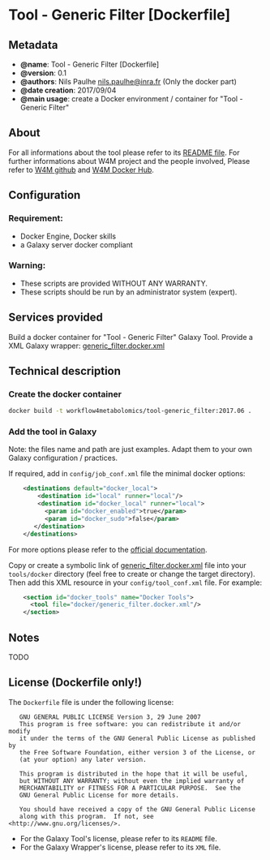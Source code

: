 Tool - Generic Filter [Dockerfile]
=======

Metadata
-----------

 * **@name**: Tool - Generic Filter [Dockerfile]
 * **@version**: 0.1
 * **@authors**: Nils Paulhe <nils.paulhe@inra.fr> (Only the docker part)
 * **@date creation**: 2017/09/04
 * **@main usage**: create a Docker environment / container for "Tool - Generic Filter"

 About
-----------
For all informations about the tool please refer to its [README file](README.txt). 
For further informations about W4M project and the people involved, Please refer to [W4M github](https://github.com/) and [W4M Docker Hub](https://hub.docker.com/r/workflow4metabolomics/). 
 
Configuration
-----------

### Requirement:
 * Docker Engine, Docker skills
 * a Galaxy server docker compliant

### Warning:
 * These scripts are provided WITHOUT ANY WARRANTY. 
 * These scripts should be run by an administrator system (expert).

Services provided
-----------
Build a docker container for "Tool - Generic Filter" Galaxy Tool.
Provide a XML Galaxy wrapper: [generic_filter.docker.xml](generic_filter.docker.xml)
 
Technical description
-----------

### Create the docker container

``` bash
docker build -t workflow4metabolomics/tool-generic_filter:2017.06 .
```

### Add the tool in Galaxy

Note: the files name and path are just examples. Adapt them to your own Galaxy configuration / practices.

If required, add in `config/job_conf.xml` file the minimal docker options:

``` xml
    <destinations default="docker_local">
        <destination id="local" runner="local"/>
        <destination id="docker_local" runner="local">
          <param id="docker_enabled">true</param>
          <param id="docker_sudo">false</param>
       </destination>
    </destinations>
```

For more options please refer to the [official documentation](https://galaxyproject.org/admin/tools/docker/).

Copy or create a symbolic link of [generic_filter.docker.xml](generic_filter.docker.xml) file into your `tools/docker` directory (feel free to create or change the target directory). 
Then add this XML resource in your `config/tool_conf.xml` file. For example:

``` xml
    <section id="docker_tools" name="Docker Tools">
      <tool file="docker/generic_filter.docker.xml"/>
    </section>
```

Notes
-----------
TODO

License (Dockerfile only!)
-----------
The `Dockerfile` file is under the following license:
 ```
    GNU GENERAL PUBLIC LICENSE Version 3, 29 June 2007
    This program is free software: you can redistribute it and/or modify
    it under the terms of the GNU General Public License as published by
    the Free Software Foundation, either version 3 of the License, or
    (at your option) any later version.
 
    This program is distributed in the hope that it will be useful,
    but WITHOUT ANY WARRANTY; without even the implied warranty of
    MERCHANTABILITY or FITNESS FOR A PARTICULAR PURPOSE.  See the
    GNU General Public License for more details.
 
    You should have received a copy of the GNU General Public License
    along with this program.  If not, see <http://www.gnu.org/licenses/>.
```

 * For the Galaxy Tool's license, please refer to its `README` file. 
 * For the Galaxy Wrapper's license, please refer to its `XML` file. 

